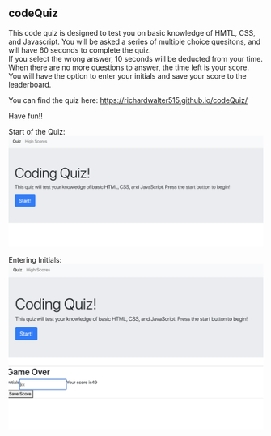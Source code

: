 ##  codeQuiz
This code quiz is designed to test you on basic knowledge of HMTL, CSS, and Javascript.
You will be asked a series of multiple choice quesitons, and will have 60 seconds to complete the quiz.  
If you select the wrong answer, 10 seconds will be deducted from your time.
When there are no more questions to answer, the time left is your score.  You will have the option to enter your initials and save your score to the leaderboard.

You can find the quiz here: https://richardwalter515.github.io/codeQuiz/

Have fun!!

Start of the Quiz:
![startofquiz](assets/screenshot1.png)

Entering Initials:
![enterinitials](assets/screenshot2.png)